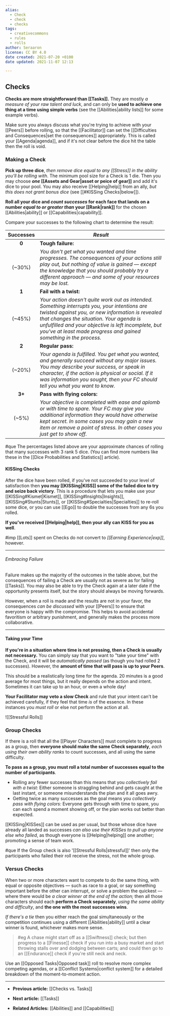 ```yaml
---
alias:
  - Check
  - check
  - checks
tags:
  - creativecommons
  - rules
  - rolls
author: Seraaron
license: CC BY 4.0
date created: 2021-07-20 +0100
date updated: 2021-11-07 12:13

---
```


## Checks

**Checks are more straightforward than [[Tasks]].** They are mostly *a measure of your raw talent and luck*, and can only be **used to achieve one thing at a time using simple verbs** (see the [[Abilities|ability lists]] for some example verbs).

Make sure you always discuss what you're trying to achieve with your [[Peers]] before rolling, so that the [[Facilitator]] can set the [[Difficulties and Consequences|set the consequences]] appropriately. This is called your [[Agenda|agenda]], and if it's not clear before the dice hit the table then the roll is void.

### Making a Check

**Pick up three dice**, *then remove dice equal to any [[Stress]] in the ability you'll be rolling with*. The minimum pool size for a Check is 1 die. Then you may choose ***one* [[Assets and Gear|asset or peice of gear]]** and add it's dice to your pool. You may also receive [[Helping|help]] from an ally, *but this does not grant bonus dice* (see [[#KISSing Checks|below]]).

**Roll all your dice and *count successes* for each face that lands on a number *equal to or greater than* your [[Rank|rank]]** for the chosen [[Abilities|ability]] or [[Capabilities|capability]].

Compare your successes to the following chart to determine the result:

| Successes | *Result*                                                                                                                                                                                                                                                                                                                 |
| :-------: | ------------------------------------------------------------------------------------------------------------------------------------------------------------------------------------------------------------------------------------------------------------------------------------------------------------------------ |
|   **0**   | **Tough failure:**                                                                                                                                                                                                                                                                                                       |
|   (~30%)  | *You don't get what you wanted and time progresses. The consequences of your actions still play out, but nothing of value is gained — except the knowledge that you should probably try a different approach — and some of your resources may be lost.*                                                                  |
|   **1**   | **Fail with a twist:**                                                                                                                                                                                                                                                                                                   |
|   (~45%)  | *Your action doesn't quite work out as intended. Something interrupts you, your intentions are twisted against you, or new information is revealed that changes the situation. Your agenda is unfulfilled and your objective is left incomplete, but you've at least made progress and gained something in the process.* |
|   **2**   | **Regular pass:**                                                                                                                                                                                                                                                                                                        |
|   (~20%)  | *Your agenda is fulfilled. You get what you wanted, and generally succeed without any major issues. You may describe your success, or speak in character, if the action is physical or social. If it was information you sought, then your FC should tell you what you want to know.*                                    |
|   **3+**  | **Pass with flying colors:**                                                                                                                                                                                                                                                                                             |
|   (~5%)   | *Your objective is completed with ease and aplomb or with time to spare. Your FC may give you additional information they would have otherwise kept secret. In some cases you may gain a new item or remove a point of stress. In other cases you just get to show off.*                                               |

#que The percentages listed above are your approximate chances of rolling that many successes with 3 rank 5 dice. (You can find more numbers like these in the [[Dice Probabilities and Statistics]] article).

#### KISSing Checks

After the dice have been rolled, if you've not succeeded to your level of satisfaction then **you may [[KISSing|KISS]] some of the failed dice to try and seize back victory**. This is a procedure that lets you make use your [[KISSing#Kismet|Kismet]], [[KISSing#Insights|Insights]], [[KISSing#Stunts|Stunts]], or [[KISSing#Specialties|Specialties]] to re-roll some dice, or you can use [[Ego]] to double the successes from any 6s you rolled.

**If you've received [[Helping|help]], then your ally can KISS for you as well**.

#imp [[Lots]] spent on Checks do not convert to *[[Earning Experience|exp]]*, however. 

---

###### Embracing Failure

Failure makes up the majority of the outcomes in the table above, but the consequences of failing a Check are usually not as severe as for failing [[Tasks]]. You may also be able to try the Check again at a later date if the opportunity presents itself, but the story should always be moving forwards.

However, when a roll is made and the results are not in your favor, the consequences *can be discussed* with your [[Peers]] to ensure that everyone is happy with the compromise. This helps to avoid accidental favoritism or arbitrary punishment, and generally makes the process more collaborative.

---

#### Taking your Time

**If you're in a situation where time is not pressing, then a Check is usually not necessary.** You can simply say that you want to "take your time" with the Check, and it will be *automatically passed* (as though you had rolled 2 successes). However, the **amount of time that will pass is up to your Peers**.

This should be a realistically long time for the agenda. 20 minutes is a good average for most things, but it really depends on the action and intent. Sometimes it can take up to an hour, or even a whole day!

**Your Facilitator may veto a slow Check** and rule that your intent can't be achieved carefully, if they feel that time *is* of the essence. In these instances you *must roll* or else not perform the action at all.

![[Stressful Rolls]]

### Group Checks

If there is a roll that all the [[Player Characters]] must complete to progress as a group, then **everyone should make the same Check separately**, *each using their own ability ranks* to count successes, and all using the same difficulty.

**To pass as a group, you must roll a total number of successes equal to the number of participants**.

-   Rolling any fewer successes than this means that you *collectively fail with a twist:* Either someone is straggling behind and gets caught at the last instant, or someone misunderstands the plan and it all goes awry.
-   Getting twice as many successes as the goal means you *collectively pass with flying colors:* Everyone gets through with time to spare, you can each spend a moment showing off, or the plan works out better than expected.

[[KISSing|KISSes]] can be used as per usual, but those whose dice have already all landed as successes *can also use their KISSes to pull up anyone else who failed*, as though everyone is [[Helping|helping]] one another; promoting a sense of team work.

#que If the Group check is also '[[Stressful Rolls|stressful]]' then only the participants who failed their roll receive the stress, not the whole group.

### Versus Checks

When two or more characters want to compete to do the same thing, with equal or opposite objectives — such as race to a goal, or say something important before the other can interrupt, or solve a problem the quickest — where there would be *a clear winner at the end of the action;* then all those characters should each **perform a Check separately**, *using the same ability and difficulty*, and **the one with the most successes wins**.

*If there's a tie* then you either reach the goal simultaneously or the competition continues using a different [[Abilities|ability]] until a clear winner is found, whichever makes more sense.

> #eg
> A chase might start off as a [[Swiftness]] check; but then progress to a [[Finesse]] check if you run into a busy market and start throwing stalls over and dodging between carts; and could then go to an [[Endurance]] check if you're still neck and neck.

Use an [[Opposed Tasks|Opposed task]] roll to resolve more complex competing agendas, or a [[Conflict Systems|conflict system]] for a detailed breakdown of the moment-to-moment action.

---

-   **Previous article:** [[Checks vs. Tasks]]

-   **Next article:** [[Tasks]]

-   **Related Articles:** [[Abilities]] and [[Capabilities]]
